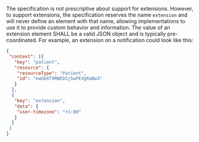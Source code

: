The specification is not prescriptive about support for extensions. However, to support extensions, the specification reserves the name `extension` and will never define an element with that name, allowing implementations to use it to provide custom behavior and information. The value of an extension element SHALL be a valid JSON object and is typically pre-coordinated. For example, an extension on a notification could look like this:

```json
{
 "context": [{
   "key": "patient",
   "resource": {
    "resourceType": "Patient",
    "id": "ewUbXT9RWEbSj5wPEdgRaBw3"
   }
  },
  {
   "key": "extension",
   "data": {
    "user-timezone": "+1:00"
   }
  }
 ]
}
```
